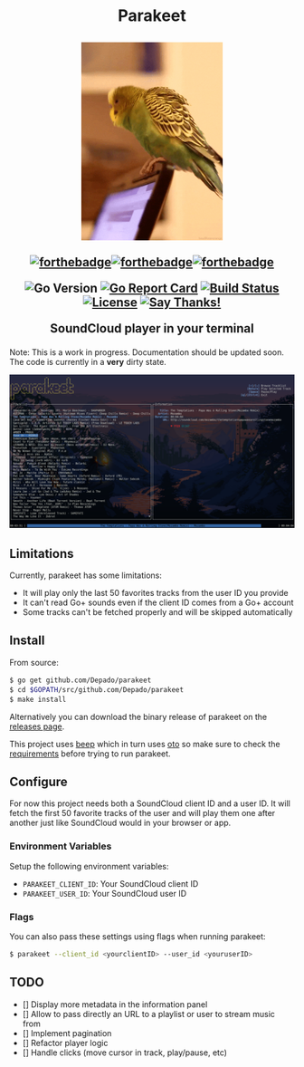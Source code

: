 <h1 align="center">Parakeet</h1>
<h2 align="center">
  <img src="img/parakeet.gif" alt="mascot" height="350px">

  [![forthebadge](https://forthebadge.com/images/badges/made-with-go.svg)](https://forthebadge.com)[![forthebadge](https://forthebadge.com/images/badges/built-with-love.svg)](https://forthebadge.com)[![forthebadge](https://forthebadge.com/images/badges/uses-badges.svg)](https://forthebadge.com)

  ![Go Version](https://img.shields.io/badge/Go%20Version-latest-brightgreen.svg)
  [![Go Report Card](https://goreportcard.com/badge/github.com/Depado/parakeet)](https://goreportcard.com/report/github.com/Depado/parakeet)
  [![Build Status](https://drone.depa.do/api/badges/Depado/parakeet/status.svg)](https://drone.depa.do/Depado/parakeet)
  [![License](https://img.shields.io/badge/license-MIT-blue.svg)](https://github.com/Depado/parakeet/blob/master/LICENSE)
  [![Say Thanks!](https://img.shields.io/badge/Say%20Thanks-!-1EAEDB.svg)](https://saythanks.io/to/Depado)

  SoundCloud player in your terminal
</h2>

Note: This is a work in progress. Documentation should be updated soon.
The code is currently in a **very** dirty state.

![screenshot](img/screenshot.png)

## Limitations

Currently, parakeet has some limitations:

- It will play only the last 50 favorites tracks from the user ID you provide
- It can't read Go+ sounds even if the client ID comes from a Go+ account
- Some tracks can't be fetched properly and will be skipped automatically

## Install

From source:

```sh
$ go get github.com/Depado/parakeet
$ cd $GOPATH/src/github.com/Depado/parakeet
$ make install
```

Alternatively you can download the binary release of parakeet on the 
[releases page](https://github.com/Depado/parakeet/releases).

This project uses [beep](https://github.com/faiface/beep) which in turn uses 
[oto](https://github.com/hajimehoshi/oto) so make sure to check the 
[requirements](https://github.com/hajimehoshi/oto#prerequisite) before trying to 
run parakeet.

## Configure

For now this project needs both a SoundCloud client ID and a user ID. It will
fetch the first 50 favorite tracks of the user and will play them one after
another just like SoundCloud would in your browser or app.

### Environment Variables

Setup the following environment variables:

- `PARAKEET_CLIENT_ID`: Your SoundCloud client ID
- `PARAKEET_USER_ID`: Your SoundCloud user ID

### Flags

You can also pass these settings using flags when running parakeet:

```sh
$ parakeet --client_id <yourclientID> --user_id <youruserID>
```

## TODO

- [] Display more metadata in the information panel
- [] Allow to pass directly an URL to a playlist or user to stream music from
- [] Implement pagination
- [] Refactor player logic
- [] Handle clicks (move cursor in track, play/pause, etc)